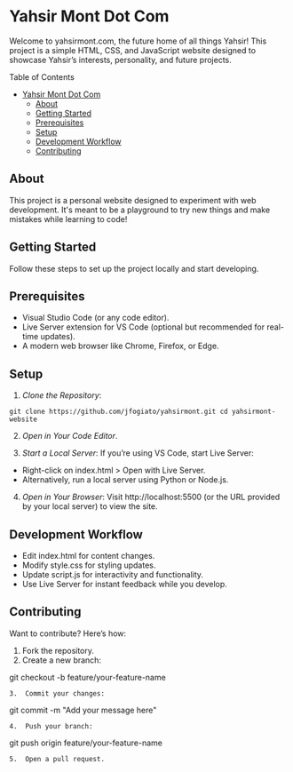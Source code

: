 # Yahsir Mont Dot Com

Welcome to yahsirmont.com, the future home of all things Yahsir! This project is a simple HTML, CSS, and JavaScript website designed to showcase Yahsir’s interests, personality, and future projects.

Table of Contents
- [Yahsir Mont Dot Com](#yahsir-mont-dot-com)
  - [About](#about)
  - [Getting Started](#getting-started)
  - [Prerequisites](#prerequisites)
  - [Setup](#setup)
  - [Development Workflow](#development-workflow)
  - [Contributing](#contributing)

## About

This project is a personal website designed to experiment with web development. It's meant to be a playground to try new things and make mistakes while learning to code!

## Getting Started

Follow these steps to set up the project locally and start developing.

## Prerequisites
- Visual Studio Code (or any code editor).
- Live Server extension for VS Code (optional but recommended for real-time updates).
- A modern web browser like Chrome, Firefox, or Edge.

## Setup

1. *Clone the Repository*:
   
` git clone https://github.com/jfogiato/yahsirmont.git
cd yahsirmont-website `

2. *Open in Your Code Editor*.

3. *Start a Local Server*: If you’re using VS Code, start Live Server:
  - Right-click on index.html > Open with Live Server.
  - Alternatively, run a local server using Python or Node.js.
  
4. *Open in Your Browser*:
Visit http://localhost:5500 (or the URL provided by your local server) to view the site.

## Development Workflow
- Edit index.html for content changes.
- Modify style.css for styling updates.
- Update script.js for interactivity and functionality.
- Use Live Server for instant feedback while you develop.

## Contributing

Want to contribute? Here’s how:
1. Fork the repository.
2. Create a new branch:

git checkout -b feature/your-feature-name

	3.	Commit your changes:

git commit -m "Add your message here"

	4.	Push your branch:

git push origin feature/your-feature-name

	5.	Open a pull request.